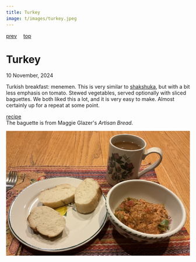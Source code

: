 ```yaml
---
title: Turkey
image: t/images/turkey.jpeg
---
```

[prev](tunisia.md)&emsp;
[top](../index.md)&emsp;
# Turkey
10 November, 2024

Turkish breakfast: menemen. This is very similar to
[shakshuka](../i/israel.md), but with a bit less emphasis on tomato.
Stewed vegetables, served optionally with sliced baguettes.  We both
liked this a lot, and it is very easy to make. Almost certainly up for
a repeat at some point.

[recipe](https://www.themediterraneandish.com/menemen-recipe/)<br>
The baguette is from Maggie Glazer's _Artisan Bread_.

![breakfast](images/turkey.jpeg)

